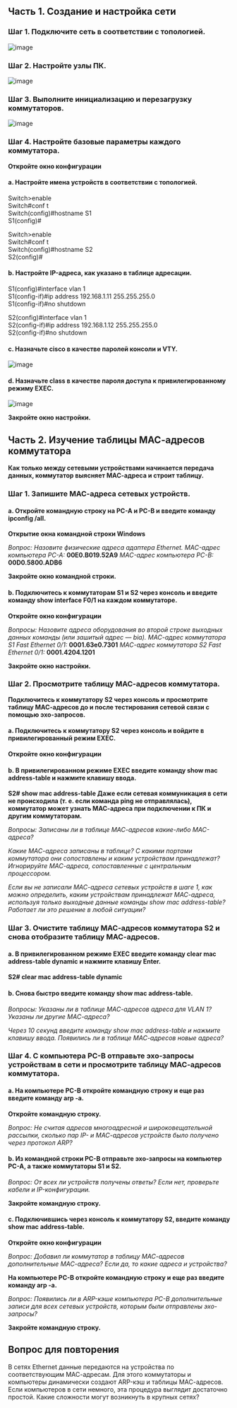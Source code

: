 
## Часть 1. Создание и настройка сети

### Шаг 1. Подключите сеть в соответствии с топологией.

![image](https://user-images.githubusercontent.com/44971394/136217066-ec0a2ca4-4cc9-4ece-817d-b3bd721a9b8b.png)

### Шаг 2. Настройте узлы ПК.

![image](https://user-images.githubusercontent.com/44971394/136217642-2064ec97-e34c-49a9-b343-2ebf1f37c442.png)

### Шаг 3. Выполните инициализацию и перезагрузку коммутаторов.

![image](https://user-images.githubusercontent.com/44971394/136219317-5ad8ed04-63ab-4a97-9bcd-d5875a02e65b.png)

### Шаг 4. Настройте базовые параметры каждого коммутатора.

**Откройте окно конфигурации**

#### a.	Настройте имена устройств в соответствии с топологией.

Switch>enable         
Switch#conf t  
Switch(config)#hostname S1  
S1(config)#  

Switch>enable  
Switch#conf t  
Switch(config)#hostname S2  
S2(config)#  

#### b.	Настройте IP-адреса, как указано в таблице адресации.

S1(config)#interface vlan 1  
S1(config-if)#ip address 192.168.1.11 255.255.255.0  
S1(config-if)#no shutdown  

S2(config)#interface vlan 1  
S2(config-if)#ip address 192.168.1.12 255.255.255.0  
S2(config-if)#no shutdown  

#### c.	Назначьте cisco в качестве паролей консоли и VTY.

![image](https://user-images.githubusercontent.com/44971394/136225748-3877d49d-6c20-4a5b-bd0d-e1fe0ad13bc8.png)

#### d.	Назначьте class в качестве пароля доступа к привилегированному режиму EXEC.

![image](https://user-images.githubusercontent.com/44971394/136225771-21ec5d5e-d13e-46b7-b00a-813b622dace3.png)

**Закройте окно настройки.**



## Часть 2. Изучение таблицы МАС-адресов коммутатора

**Как только между сетевыми устройствами начинается передача данных, коммутатор выясняет МАС-адреса и строит таблицу.**

### Шаг 1. Запишите МАС-адреса сетевых устройств.

#### a.	Откройте командную строку на PC-A и PC-B и введите команду ipconfig /all.

**Открытие окна командной строки Windows**

*Вопрос:*
*Назовите физические адреса адаптера Ethernet.*
*MAC-адрес компьютера PC-A:* **00E0.B019.52A9**
*MAC-адрес компьютера PC-B:* **00D0.5800.ADB6**

**Закройте окно командной строки.**

#### b.	Подключитесь к коммутаторам S1 и S2 через консоль и введите команду show interface F0/1 на каждом коммутаторе.

**Откройте окно конфигурации**

*Вопросы:*
*Назовите адреса оборудования во второй строке выходных данных команды (или зашитый адрес — bia).*
*МАС-адрес коммутатора S1 Fast Ethernet 0/1:* **0001.63e0.7301**
*МАС-адрес коммутатора S2 Fast Ethernet 0/1:* **0001.4204.1201**

**Закройте окно настройки.**


### Шаг 2. Просмотрите таблицу МАС-адресов коммутатора.

**Подключитесь к коммутатору S2 через консоль и просмотрите таблицу МАС-адресов до и после тестирования сетевой связи с помощью эхо-запросов.**

#### a.	Подключитесь к коммутатору S2 через консоль и войдите в привилегированный режим EXEC.
**Откройте окно конфигурации**

#### b.	В привилегированном режиме EXEC введите команду show mac address-table и нажмите клавишу ввода.
**S2# show mac address-table
Даже если сетевая коммуникация в сети не происходила (т. е. если команда ping не отправлялась), коммутатор может узнать МАС-адреса при подключении к ПК и другим коммутаторам.**

*Вопросы:*
*Записаны ли в таблице МАС-адресов какие-либо МАС-адреса?*

*Какие МАС-адреса записаны в таблице? С какими портами коммутатора они сопоставлены и каким устройствам принадлежат? Игнорируйте МАС-адреса, сопоставленные с центральным процессором.*

*Если вы не записали МАС-адреса сетевых устройств в шаге 1, как можно определить, каким устройствам принадлежат МАС-адреса, используя только выходные данные команды show mac address-table? Работает ли это решение в любой ситуации?*


### Шаг 3. Очистите таблицу МАС-адресов коммутатора S2 и снова отобразите таблицу МАС-адресов.

#### a.	В привилегированном режиме EXEC введите команду clear mac address-table dynamic и нажмите клавишу Enter.
**S2# clear mac address-table dynamic**

#### b.	Снова быстро введите команду show mac address-table.

*Вопросы:*
*Указаны ли в таблице МАС-адресов адреса для VLAN 1? Указаны ли другие МАС-адреса?*

*Через 10 секунд введите команду show mac address-table и нажмите клавишу ввода. Появились ли в таблице МАС-адресов новые адреса?*


### Шаг 4. С компьютера PC-B отправьте эхо-запросы устройствам в сети и просмотрите таблицу МАС-адресов коммутатора.

#### a.	На компьютере PC-B откройте командную строку и еще раз введите команду arp -a.

**Откройте командную строку.**

*Вопрос:*
*Не считая адресов многоадресной и широковещательной рассылки, сколько пар IP- и МАС-адресов устройств было получено через протокол ARP?*

#### b.	Из командной строки PC-B отправьте эхо-запросы на компьютер PC-A, а также коммутаторы S1 и S2.

*Вопрос:
От всех ли устройств получены ответы? Если нет, проверьте кабели и IP-конфигурации.*

**Закройте командную строку.**

#### c.	Подключившись через консоль к коммутатору S2, введите команду show mac address-table.

**Откройте окно конфигурации**

*Вопрос:
Добавил ли коммутатор в таблицу МАС-адресов дополнительные МАС-адреса? Если да, то какие адреса и устройства?*

**На компьютере PC-B откройте командную строку и еще раз введите команду arp -a.**

*Вопрос:
Появились ли в ARP-кэше компьютера PC-B дополнительные записи для всех сетевых устройств, которым были отправлены эхо-запросы?*

**Закройте командную строку.**

## Вопрос для повторения
В сетях Ethernet данные передаются на устройства по соответствующим МАС-адресам. Для этого коммутаторы и компьютеры динамически создают ARP-кэш и таблицы МАС-адресов. Если компьютеров в сети немного, эта процедура выглядит достаточно простой. Какие сложности могут возникнуть в крупных сетях?
